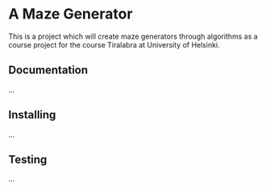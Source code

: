 # A Maze Generator

This is a project which will create maze generators through algorithms as a course project for the course Tiralabra at University of Helsinki.


## Documentation

...


## Installing

...

## Testing

...


